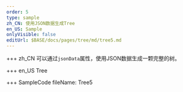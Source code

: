 ```yaml
--- 
order: 5
type: sample
zh_CN: 使用JSON数据生成Tree
en_US: Sample
onlyVisible: false
editUrl: $BASE/docs/pages/tree/md/tree5.md
---
```


+++ zh_CN
可以通过<Code>jsonData</Code>属性，使用JSON数据生成一颗完整的树。

+++ en_US
Tree

+++ SampleCode
fileName: Tree5
